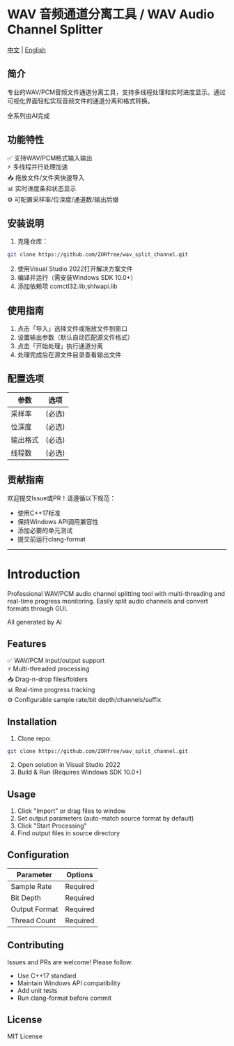 # WAV 音频通道分离工具 / WAV Audio Channel Splitter

[中文](#简介) | [English](#Introduction)

## 简介
专业的WAV/PCM音频文件通道分离工具，支持多线程处理和实时进度显示。通过可视化界面轻松实现音频文件的通道分离和格式转换。

全系列由AI完成

## 功能特性
✅ 支持WAV/PCM格式输入输出  
⚡ 多线程并行处理加速  
📥 拖放文件/文件夹快速导入  
📊 实时进度条和状态显示  
⚙️ 可配置采样率/位深度/通道数/输出后缀  

## 安装说明
1. 克隆仓库：
```bash
git clone https://github.com/ZORfree/wav_split_channel.git
```
2. 使用Visual Studio 2022打开解决方案文件
3. 编译并运行（需安装Windows SDK 10.0+）
4. 添加依赖项 comctl32.lib;shlwapi.lib

## 使用指南
1. 点击「导入」选择文件或拖放文件到窗口  
2. 设置输出参数（默认自动匹配源文件格式）  
3. 点击「开始处理」执行通道分离  
4. 处理完成后在源文件目录查看输出文件

## 配置选项
| 参数          | 选项                      |
|---------------|--------------------------|
| 采样率        | (必选)                    |
| 位深度        | (必选)                    |
| 输出格式      | (必选)                    |
| 线程数        | (必选)                    |

## 贡献指南
欢迎提交Issue或PR！请遵循以下规范：
- 使用C++17标准  
- 保持Windows API调用兼容性  
- 添加必要的单元测试  
- 提交前运行clang-format

---

# Introduction
Professional WAV/PCM audio channel splitting tool with multi-threading and real-time progress monitoring. Easily split audio channels and convert formats through GUI.

All generated by AI

## Features
✅ WAV/PCM input/output support  
⚡ Multi-threaded processing  
📥 Drag-n-drop files/folders  
📊 Real-time progress tracking  
⚙️ Configurable sample rate/bit depth/channels/suffix

## Installation
1. Clone repo:
```bash
git clone https://github.com/ZORfree/wav_split_channel.git
```
2. Open solution in Visual Studio 2022
3. Build & Run (Requires Windows SDK 10.0+)

## Usage
1. Click "Import" or drag files to window  
2. Set output parameters (auto-match source format by default)  
3. Click "Start Processing"  
4. Find output files in source directory

## Configuration
| Parameter     | Options                  |
|---------------|--------------------------|
| Sample Rate   | Required                 |
| Bit Depth     | Required                 |
| Output Format | Required                 |
| Thread Count  | Required                 |

## Contributing
Issues and PRs are welcome! Please follow:
- Use C++17 standard  
- Maintain Windows API compatibility  
- Add unit tests  
- Run clang-format before commit

## License
MIT License
